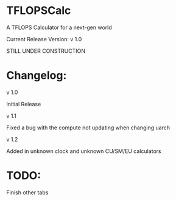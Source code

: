 # TFLOPSCalc
A TFLOPS Calculator for a next-gen world

Current Release Version:  v 1.0

STILL UNDER CONSTRUCTION


# Changelog:

v 1.0

Initial Release



v 1.1

Fixed a bug with the compute not updating when changing uarch



v 1.2

Added in unknown clock and unknown CU/SM/EU calculators

# TODO:

Finish other tabs
